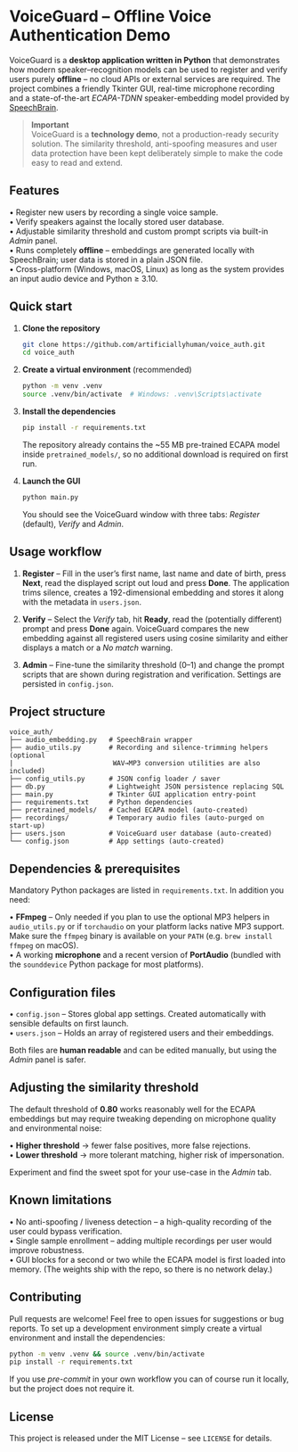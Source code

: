 # VoiceGuard – Offline Voice Authentication Demo

VoiceGuard is a **desktop application written in Python** that demonstrates
how modern speaker–recognition models can be used to register and verify users
purely **offline** – no cloud APIs or external services are required.  The
project combines a friendly Tkinter GUI, real-time microphone recording and a
state-of-the-art *ECAPA-TDNN* speaker-embedding model provided by
[SpeechBrain](https://speechbrain.github.io/).

> **Important**  
> VoiceGuard is a **technology demo**, not a production-ready security
> solution.  The similarity threshold, anti-spoofing measures and user data
> protection have been kept deliberately simple to make the code easy to read
> and extend.


## Features

• Register new users by recording a single voice sample.  
• Verify speakers against the locally stored user database.  
• Adjustable similarity threshold and custom prompt scripts via built-in
  *Admin* panel.  
• Runs completely **offline** – embeddings are generated locally with
  SpeechBrain; user data is stored in a plain JSON file.  
• Cross-platform (Windows, macOS, Linux) as long as the system provides an
  input audio device and Python ≥ 3.10.


## Quick start

1. **Clone the repository**

   ```bash
   git clone https://github.com/artificiallyhuman/voice_auth.git
   cd voice_auth
   ```

2. **Create a virtual environment** (recommended)

   ```bash
   python -m venv .venv
   source .venv/bin/activate  # Windows: .venv\Scripts\activate
   ```

3. **Install the dependencies**

   ```bash
   pip install -r requirements.txt
   ```

   The repository already contains the ~55 MB pre-trained ECAPA model inside
   `pretrained_models/`, so no additional download is required on first run.

4. **Launch the GUI**

   ```bash
   python main.py
   ```

   You should see the VoiceGuard window with three tabs: *Register* (default),
   *Verify* and *Admin*.


## Usage workflow

1. **Register**  – Fill in the user’s first name, last name and date of birth,
   press **Next**, read the displayed script out loud and press **Done**.  The
   application trims silence, creates a 192-dimensional embedding and stores
   it along with the metadata in `users.json`.

2. **Verify**  – Select the *Verify* tab, hit **Ready**, read the (potentially
   different) prompt and press **Done** again.  VoiceGuard compares the new
   embedding against all registered users using cosine similarity and either
   displays a match or a *No match* warning.

3. **Admin**  – Fine-tune the similarity threshold (0–1) and change the prompt
   scripts that are shown during registration and verification.  Settings are
   persisted in `config.json`.


## Project structure

```
voice_auth/
├── audio_embedding.py   # SpeechBrain wrapper
├── audio_utils.py       # Recording and silence-trimming helpers (optional
|                         WAV→MP3 conversion utilities are also included)
├── config_utils.py      # JSON config loader / saver
├── db.py                # Lightweight JSON persistence replacing SQL
├── main.py              # Tkinter GUI application entry-point
├── requirements.txt     # Python dependencies
├── pretrained_models/   # Cached ECAPA model (auto-created)
├── recordings/          # Temporary audio files (auto-purged on start-up)
├── users.json           # VoiceGuard user database (auto-created)
└── config.json          # App settings (auto-created)
```


## Dependencies & prerequisites

Mandatory Python packages are listed in `requirements.txt`.  In addition you
need:

• **FFmpeg** – Only needed if you plan to use the optional MP3 helpers in
  `audio_utils.py` or if `torchaudio` on your platform lacks native MP3
  support.  Make sure the `ffmpeg` binary is available on your `PATH` (e.g.
  `brew install ffmpeg` on macOS).  
• A working **microphone** and a recent version of **PortAudio** (bundled with
  the `sounddevice` Python package for most platforms).


## Configuration files

• `config.json` – Stores global app settings.  Created automatically with
  sensible defaults on first launch.  
• `users.json` – Holds an array of registered users and their embeddings.

Both files are **human readable** and can be edited manually, but using the
*Admin* panel is safer.


## Adjusting the similarity threshold

The default threshold of **0.80** works reasonably well for the ECAPA
embeddings but may require tweaking depending on microphone quality and
environmental noise:

• **Higher threshold** → fewer false positives, more false rejections.  
• **Lower threshold** → more tolerant matching, higher risk of impersonation.

Experiment and find the sweet spot for your use-case in the *Admin* tab.


## Known limitations

• No anti-spoofing / liveness detection – a high-quality recording of the user
  could bypass verification.  
• Single sample enrollment – adding multiple recordings per user would improve
  robustness.  
• GUI blocks for a second or two while the ECAPA model is first loaded into
  memory.  (The weights ship with the repo, so there is no network delay.)


## Contributing

Pull requests are welcome!  Feel free to open issues for suggestions or bug
reports.  To set up a development environment simply create a virtual
environment and install the dependencies:

```bash
python -m venv .venv && source .venv/bin/activate
pip install -r requirements.txt
```

If you use *pre-commit* in your own workflow you can of course run it locally,
but the project does not require it.


## License

This project is released under the MIT License – see `LICENSE` for details.
